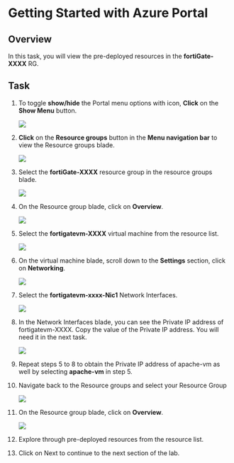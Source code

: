 # Getting Started with Azure Portal

## Overview

In this task, you will view the pre-deployed resources in the **fortiGate-XXXX** RG.

## Task

1. To toggle **show/hide** the Portal menu options with icon, **Click** on the **Show Menu** button.
 
    ![](../images/Picture1.png)
       
2. **Click** on the **Resource groups** button in the **Menu navigation bar** to view the Resource groups blade.

    ![](../images/Picture2.jpg)
    
3. Select the **fortiGate-XXXX** resource group in the resource groups blade.

    ![](../images/image_800.png)
    
4. On the Resource group blade, click on **Overview**.

    ![](../images/image_801.png)

5. Select the **fortigatevm-XXXX** virtual machine from the resource list.

    ![](../images/image_803.png)
    
6. On the virtual machine blade, scroll down to the **Settings** section, click on **Networking**.

    ![](../images/image_804.png)
    
7. Select the **fortigatevm-xxxx-Nic1** Network Interfaces.

    ![](../images/image_805.png)
    
8. In the Network Interfaces blade, you can see the Private IP address of fortigatevm-XXXX. Copy the value of the Private IP address. You will need it in the next task.

    ![](../images/image_806.png)
    
9. Repeat steps 5 to 8 to obtain the Private IP address of apache-vm as well by selecting **apache-vm** in step 5.

10. Navigate back to the Resource groups and select your Resource Group

    ![](../images/image_807.png)
    
11. On the Resource group blade, click on **Overview**.

    ![](../images/image_801.png)
    
12. Explore through pre-deployed resources from the resource list.

13. Click on Next to continue to the next section of the lab.
    
    

